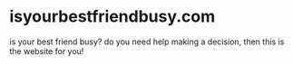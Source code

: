 # isyourbestfriendbusy.com
is your best friend busy? do you need help making a decision, then this is the website for you!
